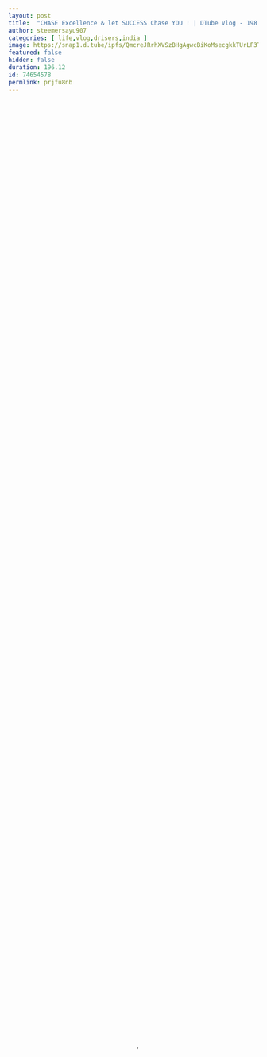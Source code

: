 ```yaml
---
layout: post
title:  "CHASE Excellence & let SUCCESS Chase YOU ! | DTube Vlog - 198 | 🔥"
author: steemersayu907
categories: [ life,vlog,drisers,india ]
image: https://snap1.d.tube/ipfs/QmcreJRrhXVSzBHgAgwcBiKoMsecgkkTUrLF3T2Jdrg2gm
featured: false
hidden: false
duration: 196.12
id: 74654578
permlink: prjfu8nb
---
```

    
<video poster="https://snap1.d.tube/ipfs/QmcreJRrhXVSzBHgAgwcBiKoMsecgkkTUrLF3T2Jdrg2gm" autoplay="" id="player_html5_api" class="vjs-tech" style="width: 100%; height: 100%;" tabindex="-1" src="https://video.dtube.top/ipfs/Qmb1aj6DozvyqqzuF8ktKXEjg8FmCZyDJK1oAeqmtJKp41"></video>

Hey Guys,

I'm back here with another lil video for you guys and today I have a lil message for you all which might bring a tunring point in your lives as it's truely very effective because of it's being enormously logical.

Do have a look at the video and let me know your opinions about the aspect and share your thoughts in the comments below :)

## Also Check Out -

@SinghCapital

- Who's SinghCapital ?

*He's a person who is willing to shower support on creators and people who deserve and educate people about crypto tech and aspired to serve a lot more to people with amazing upcoming projects*

Know Him A Bit Better ~
https://steemit.com/steem/@singhcapital/hello-steem-singh-capital




#### Hit A FOLLOW on **@singhcapital** 's **TWITTER** Account 

~ @thejohalfiles
- Raj Johal
https://twitter.com/thejohalfiles

Also, Check This Discord Group 

## India Crypto Alliance
~ https://discord.gg/fPMgSDH

# AND IF YOU'RE LOOKING FOR A MOBILE #STEEM EXPERIENCE ON THE GO,
THEN DO CHECK OUT @PARTIKO

- http://bit.ly/partikojoin

Meet You Again With Another Amazing News Very Soon :)

STAY TUNED FOR UPDATES ( COMIN UP VERY SOON )

Thanks A Lot For Stoppin By :D


@STeemerSAYU907
